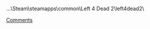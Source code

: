 ...\Steam\steamapps\common\Left 4 Dead 2\left4dead2\

<a href="https://github.com/yammojenssen/l4d2_cfg/issues/1">Comments<a>

